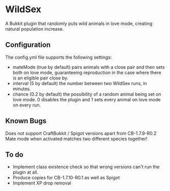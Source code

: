 WildSex
=======

A Bukkit plugin that randomly puts wild animals in love mode, creating natural population increase.

Configuration
-------------
The config.yml file supports the following settings:

* mateMode (true by default) pairs animals with a close pair and then sets both on love mode, guaranteeing reproduction in the case where there is an eligible pair close by.
* interval (5 by default) the number between two WildSex runs, in minutes.
* chance (0.2 by default) the possibility of a random animal being set on love mode. 0 disables the plugin and 1 sets every animal on love mode on every run.

Known Bugs
----------
Does not support CraftBukkit / Spigot versions apart from CB-1.7.9-R0.2
Mate mode when activated matches two different species together!

To do
----------
* Implement class existence check so that wrong versions can't run the plugin at all.
* Produce copies for CB-1.7.10-R0.1 as well as Spigot
* Implement XP drop removal
